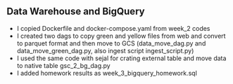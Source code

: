 ## Data Warehouse and BigQuery
- I copied Dockerfile and docker-compose.yaml from week_2 codes
- I created two dags to copy green and yellow files from web and convert to parquet format and then move to GCS (data_move_dag.py and data_move_green_dag.py, also ingest script ingest_script.py)
- I used the same code with sejal for crating external table and move data to native table gsc_2_bg_dag.py
- I added homework results as week_3_bigquery_homework.sql